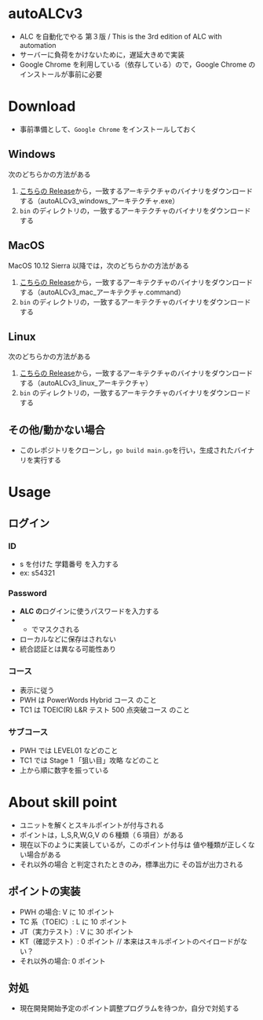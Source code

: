 # autoALCv3

- ALC を自動化でやる 第３版 / This is the 3rd edition of ALC with automation
- サーバーに負荷をかけないために，遅延大きめで実装
- Google Chrome を利用している（依存している）ので，Google Chrome のインストールが事前に必要

# Download

- 事前準備として、`Google Chrome` をインストールしておく

## Windows

次のどちらかの方法がある

1. [こちらの Release](https://github.com/rayfiyo/autoALCv3/releases/latest)から，一致するアーキテクチャのバイナリをダウンロードする（autoALCv3_windows_アーキテクチャ.exe）
2. `bin` のディレクトリの，一致するアーキテクチャのバイナリをダウンロードする

## MacOS

MacOS 10.12 Sierra 以降では，次のどちらかの方法がある
1. [こちらの Release](https://github.com/rayfiyo/autoALCv3/releases/latest)から，一致するアーキテクチャのバイナリをダウンロードする（autoALCv3_mac_アーキテクチャ.command）
2. `bin` のディレクトリの，一致するアーキテクチャのバイナリをダウンロードする

## Linux

次のどちらかの方法がある

1. [こちらの Release](https://github.com/rayfiyo/autoALCv3/releases/latest)から，一致するアーキテクチャのバイナリをダウンロードする（autoALCv3_linux_アーキテクチャ）
2. `bin` のディレクトリの，一致するアーキテクチャのバイナリをダウンロードする

## その他/動かない場合

- このレポジトリをクローンし，`go build main.go`を行い，生成されたバイナリを実行する

# Usage

## ログイン

### ID

- s を付けた 学籍番号 を入力する
- ex: s54321

### Password

- **ALC の**ログインに使うパスワードを入力する
- - でマスクされる
- ローカルなどに保存はされない
- 統合認証とは異なる可能性あり

### コース

- 表示に従う
- PWH は PowerWords Hybrid コース のこと
- TC1 は TOEIC(R) L&R テスト 500 点突破コース のこと

### サブコース

- PWH では LEVEL01 などのこと
- TC1 では Stage 1 「狙い目」攻略 などのこと
- 上から順に数字を振っている

# About skill point

- ユニットを解くとスキルポイントが付与される
- ポイントは，L,S,R,W,G,V の６種類（６項目）がある
- 現在以下のように実装しているが，このポイント付与は 値や種類が正しくない場合がある
- それ以外の場合 と判定されたときのみ，標準出力に その旨が出力される

## ポイントの実装

- PWH の場合: V に 10 ポイント
- TC 系（TOEIC）: L に 10 ポイント
- JT（実力テスト）: V に 30 ポイント
- KT（確認テスト）: 0 ポイント // 本来はスキルポイントのペイロードがない？
- それ以外の場合: 0 ポイント

## 対処

- 現在開発開始予定のポイント調整プログラムを待つか，自分で対処する
